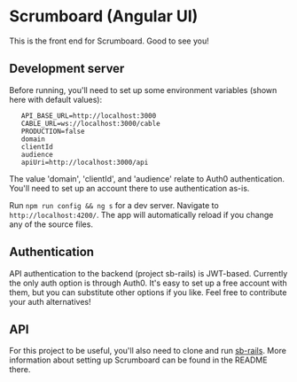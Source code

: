 # Scrumboard (Angular UI)

This is the front end for Scrumboard. Good to see you!

## Development server

Before running, you'll need to set up some environment variables (shown here with default values):

```
   API_BASE_URL=http://localhost:3000
   CABLE_URL=ws://localhost:3000/cable
   PRODUCTION=false
   domain
   clientId
   audience
   apiUri=http://localhost:3000/api
```

The value 'domain', 'clientId', and 'audience' relate to Auth0 authentication. You'll need to set up an account there to use authentication as-is.

Run `npm run config && ng s` for a dev server. Navigate to `http://localhost:4200/`. The app will automatically reload if you change any of the source files.

## Authentication

API authentication to the backend (project sb-rails) is JWT-based. Currently the only auth option is through Auth0. It's easy to set up a free account with them, but you can substitute other options if you like. Feel free to contribute your auth alternatives!

## API

For this project to be useful, you'll also need to clone and run [sb-rails](https://github.com/rileypb/sb-rails). More information about setting up Scrumboard can be found in the README there.
